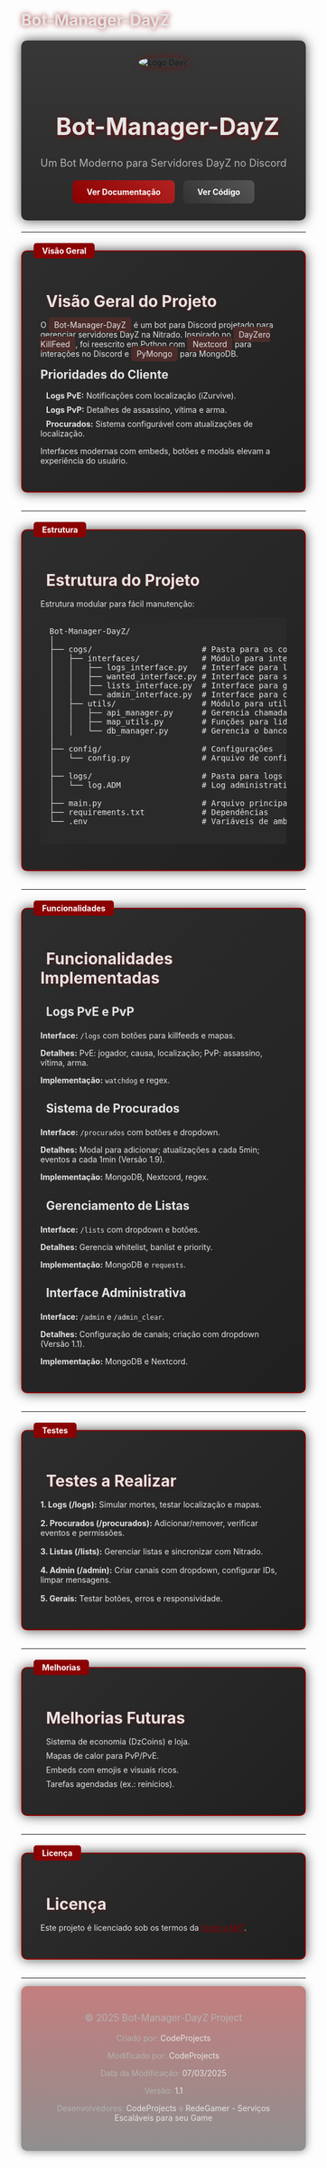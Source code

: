 # <span style="color: #e5e5e5; text-shadow: 0 0 10px rgba(139, 0, 0, 0.8);">Bot-Manager-DayZ</span>

<div style="text-align: center; padding: 30px; background: linear-gradient(180deg, rgba(34, 34, 34, 0.9), rgba(20, 20, 20, 0.9)); border-radius: 10px; box-shadow: 0 0 20px rgba(0, 0, 0, 0.7); margin-bottom: 20px;">
    <img src="https://images-wixmp-ed30a86b8c4ca887773594c2.wixmp.com/f/d8827203-d7df-4f8f-a846-62430fe5169d/d59zm2x-29cd82d0-3b58-4023-8bfd-50fea4cef6be.png?token=eyJ0eXAiOiJKV1QiLCJhbGciOiJIUzI1NiJ9.eyJzdWIiOiJ1cm46YXBwOjdlMGQxODg5ODIyNjQzNzNhNWYwZDQxNWVhMGQyNmUwIiwiaXNzIjoidXJuOmFwcDo3ZTBkMTg4OTgyMjY0MzczYTVmMGQ0MTVlYTBkMjZlMCIsIm9iaiI6W1t7InBhdGgiOiJcL2ZcL2Q4ODI3MjAzLWQ3ZGYtNGY4Zi1hODQ2LTYyNDMwZmU1MTY5ZFwvZDU5em0yeC0yOWNkODJkMC0zYjU4LTQwMjMtOGJmZC01MGZlYTRjZWY2YmUucG5nIn1dXSwiYXVkIjpbInVybjpzZXJ2aWNlOmZpbGUuZG93bmxvYWQiXX0.OSJ3kN9ISyZFyUotHlbt2L91g-oyVCJ2k0UOP4Rkno0" alt="Logo DayZ" style="max-width: 250px; border-radius: 50%; box-shadow: 0 0 15px rgba(139, 0, 0, 0.5); margin-bottom: 20px;">
    <h1 style="font-size: 3em; color: #e5e5e5; font-weight: bold; text-shadow: 2px 2px 8px rgba(139, 0, 0, 0.8);">
        <i class="fas fa-skull-crossbones" style="color: #8b0000; margin-right: 15px;"></i> Bot-Manager-DayZ
    </h1>
    <p style="font-size: 1.3em; color: #b3b3b3; margin-bottom: 20px;">Um Bot Moderno para Servidores DayZ no Discord</p>
    <div style="display: flex; justify-content: center; gap: 15px;">
        <a href="https://dayz-doc.redebots.shop/" target="_blank" style="display: inline-block; background: linear-gradient(45deg, #8b0000, #b22222); color: #fff; padding: 12px 25px; border-radius: 8px; text-decoration: none; font-weight: bold; transition: transform 0.3s, box-shadow 0.3s;">Ver Documentação</a>
        <a href="https://github.com/CodeProjects/Bot-Manager-DayZ" target="_blank" style="display: inline-block; background: linear-gradient(45deg, #333, #555); color: #fff; padding: 12px 25px; border-radius: 8px; text-decoration: none; font-weight: bold; transition: transform 0.3s, box-shadow 0.3s;">Ver Código</a>
    </div>
</div>

---

<div style="background: linear-gradient(135deg, rgba(34, 34, 34, 0.95), rgba(20, 20, 20, 0.95)); border: 2px solid #8b0000; border-radius: 10px; padding: 2rem; margin: 2rem 0; box-shadow: 0 0 20px rgba(0, 0, 0, 0.7); color: #e5e5e5; position: relative;">
    <div style="position: absolute; top: -15px; left: 20px; background: #8b0000; padding: 5px 15px; border-radius: 5px; color: #fff; font-weight: bold;">Visão Geral</div>
    <h2 style="font-size: 2em; color: #e5e5e5; margin-bottom: 1rem; text-shadow: 1px 1px 5px rgba(139, 0, 0, 0.5);"><i class="fas fa-book" style="color: #8b0000; margin-right: 10px;"></i> Visão Geral do Projeto</h2>
    <p style="margin-bottom: 1rem;">
        O <span style="background: #4a2c2a; padding: 0.3rem 0.6rem; border-radius: 5px;">Bot-Manager-DayZ</span> é um bot para Discord projetado para gerenciar servidores DayZ na Nitrado. Inspirado no <span style="background: #4a2c2a; padding: 0.3rem 0.6rem; border-radius: 5px;">DayZero KillFeed</span>, foi reescrito em Python com <span style="background: #4a2c2a; padding: 0.3rem 0.6rem; border-radius: 5px;">Nextcord</span> para interações no Discord e <span style="background: #4a2c2a; padding: 0.3rem 0.6rem; border-radius: 5px;">PyMongo</span> para MongoDB.
    </p>
    <h3 style="font-size: 1.5em; color: #e5e5e5; margin: 1rem 0;">Prioridades do Cliente</h3>
    <ul style="list-style: none; padding-left: 0;">
        <li style="margin-bottom: 0.5rem;"><i class="fas fa-check-circle" style="color: #8b0000; margin-right: 10px;"></i> <strong>Logs PvE:</strong> Notificações com localização (iZurvive).</li>
        <li style="margin-bottom: 0.5rem;"><i class="fas fa-check-circle" style="color: #8b0000; margin-right: 10px;"></i> <strong>Logs PvP:</strong> Detalhes de assassino, vítima e arma.</li>
        <li style="margin-bottom: 0.5rem;"><i class="fas fa-check-circle" style="color: #8b0000; margin-right: 10px;"></i> <strong>Procurados:</strong> Sistema configurável com atualizações de localização.</li>
    </ul>
    <p>Interfaces modernas com embeds, botões e modals elevam a experiência do usuário.</p>
</div>

---

<div style="background: linear-gradient(135deg, rgba(34, 34, 34, 0.95), rgba(20, 20, 20, 0.95)); border: 2px solid #8b0000; border-radius: 10px; padding: 2rem; margin: 2rem 0; box-shadow: 0 0 20px rgba(0, 0, 0, 0.7); color: #e5e5e5; position: relative;">
    <div style="position: absolute; top: -15px; left: 20px; background: #8b0000; padding: 5px 15px; border-radius: 5px; color: #fff; font-weight: bold;">Estrutura</div>
    <h2 style="font-size: 2em; color: #e5e5e5; margin-bottom: 1rem; text-shadow: 1px 1px 5px rgba(139, 0, 0, 0.5);"><i class="fas fa-folder-open" style="color: #8b0000; margin-right: 10px;"></i> Estrutura do Projeto</h2>
    <p style="margin-bottom: 1rem;">Estrutura modular para fácil manutenção:</p>
    <pre style="background: #2a2a2a; padding: 1rem; border-radius: 5px; color: #e5e5e5; overflow-x: auto;">
Bot-Manager-DayZ/
│
├── cogs/                       # Pasta para os cogs
│   ├── interfaces/             # Módulo para interfaces interativas
│   │   ├── logs_interface.py   # Interface para logs PvE/PvP
│   │   ├── wanted_interface.py # Interface para sistema de procurados (Versão 1.9)
│   │   ├── lists_interface.py  # Interface para gerenciamento de listas
│   │   └── admin_interface.py  # Interface para comandos administrativos (Versão 1.1)
│   ├── utils/                  # Módulo para utilitários
│   │   ├── api_manager.py      # Gerencia chamadas à API da Nitrado
│   │   ├── map_utils.py        # Funções para lidar com mapas e localização
│   │   └── db_manager.py       # Gerencia o banco de dados MongoDB
│
├── config/                     # Configurações
│   └── config.py               # Arquivo de configuração
│
├── logs/                       # Pasta para logs baixados
│   └── log.ADM                 # Log administrativo do servidor
│
├── main.py                     # Arquivo principal
├── requirements.txt            # Dependências
└── .env                        # Variáveis de ambiente
    </pre>
</div>

---

<div style="background: linear-gradient(135deg, rgba(34, 34, 34, 0.95), rgba(20, 20, 20, 0.95)); border: 2px solid #8b0000; border-radius: 10px; padding: 2rem; margin: 2rem 0; box-shadow: 0 0 20px rgba(0, 0, 0, 0.7); color: #e5e5e5; position: relative;">
    <div style="position: absolute; top: -15px; left: 20px; background: #8b0000; padding: 5px 15px; border-radius: 5px; color: #fff; font-weight: bold;">Funcionalidades</div>
    <h2 style="font-size: 2em; color: #e5e5e5; margin-bottom: 1rem; text-shadow: 1px 1px 5px rgba(139, 0, 0, 0.5);"><i class="fas fa-check-circle" style="color: #8b0000; margin-right: 10px;"></i> Funcionalidades Implementadas</h2>
    
<div style="margin-bottom: 1.5rem;">
        <h3 style="font-size: 1.5em; color: #e5e5e5;"><i class="fas fa-scroll" style="color: #8b0000; margin-right: 10px;"></i> Logs PvE e PvP</h3>
        <p><strong>Interface:</strong> <code>/logs</code> com botões para killfeeds e mapas.</p>
        <p><strong>Detalhes:</strong> PvE: jogador, causa, localização; PvP: assassino, vítima, arma.</p>
        <p><strong>Implementação:</strong> <code>watchdog</code> e regex.</p>
    </div>
    
<div style="margin-bottom: 1.5rem;">
        <h3 style="font-size: 1.5em; color: #e5e5e5;"><i class="fas fa-skull" style="color: #8b0000; margin-right: 10px;"></i> Sistema de Procurados</h3>
        <p><strong>Interface:</strong> <code>/procurados</code> com botões e dropdown.</p>
        <p><strong>Detalhes:</strong> Modal para adicionar; atualizações a cada 5min; eventos a cada 1min (Versão 1.9).</p>
        <p><strong>Implementação:</strong> MongoDB, Nextcord, regex.</p>
    </div>
    
<div style="margin-bottom: 1.5rem;">
        <h3 style="font-size: 1.5em; color: #e5e5e5;"><i class="fas fa-list" style="color: #8b0000; margin-right: 10px;"></i> Gerenciamento de Listas</h3>
        <p><strong>Interface:</strong> <code>/lists</code> com dropdown e botões.</p>
        <p><strong>Detalhes:</strong> Gerencia whitelist, banlist e priority.</p>
        <p><strong>Implementação:</strong> MongoDB e <code>requests</code>.</p>
    </div>
    
<div>
        <h3 style="font-size: 1.5em; color: #e5e5e5;"><i class="fas fa-cog" style="color: #8b0000; margin-right: 10px;"></i> Interface Administrativa</h3>
        <p><strong>Interface:</strong> <code>/admin</code> e <code>/admin_clear</code>.</p>
        <p><strong>Detalhes:</strong> Configuração de canais; criação com dropdown (Versão 1.1).</p>
        <p><strong>Implementação:</strong> MongoDB e Nextcord.</p>
    </div>
</div>

---

<div style="background: linear-gradient(135deg, rgba(34, 34, 34, 0.95), rgba(20, 20, 20, 0.95)); border: 2px solid #8b0000; border-radius: 10px; padding: 2rem; margin: 2rem 0; box-shadow: 0 0 20px rgba(0, 0, 0, 0.7); color: #e5e5e5; position: relative;">
    <div style="position: absolute; top: -15px; left: 20px; background: #8b0000; padding: 5px 15px; border-radius: 5px; color: #fff; font-weight: bold;">Testes</div>
    <h2 style="font-size: 2em; color: #e5e5e5; margin-bottom: 1rem; text-shadow: 1px 1px 5px rgba(139, 0, 0, 0.5);"><i class="fas fa-flask" style="color: #8b0000; margin-right: 10px;"></i> Testes a Realizar</h2>
    <ul style="list-style: none; padding-left: 0;">
        <li style="margin-bottom: 1rem;"><strong>1. Logs (/logs):</strong> Simular mortes, testar localização e mapas.</li>
        <li style="margin-bottom: 1rem;"><strong>2. Procurados (/procurados):</strong> Adicionar/remover, verificar eventos e permissões.</li>
        <li style="margin-bottom: 1rem;"><strong>3. Listas (/lists):</strong> Gerenciar listas e sincronizar com Nitrado.</li>
        <li style="margin-bottom: 1rem;"><strong>4. Admin (/admin):</strong> Criar canais com dropdown, configurar IDs, limpar mensagens.</li>
        <li><strong>5. Gerais:</strong> Testar botões, erros e responsividade.</li>
    </ul>
</div>

---

<div style="background: linear-gradient(135deg, rgba(34, 34, 34, 0.95), rgba(20, 20, 20, 0.95)); border: 2px solid #8b0000; border-radius: 10px; padding: 2rem; margin: 2rem 0; box-shadow: 0 0 20px rgba(0, 0, 0, 0.7); color: #e5e5e5; position: relative;">
    <div style="position: absolute; top: -15px; left: 20px; background: #8b0000; padding: 5px 15px; border-radius: 5px; color: #fff; font-weight: bold;">Melhorias</div>
    <h2 style="font-size: 2em; color: #e5e5e5; margin-bottom: 1rem; text-shadow: 1px 1px 5px rgba(139, 0, 0, 0.5);"><i class="fas fa-lightbulb" style="color: #8b0000; margin-right: 10px;"></i> Melhorias Futuras</h2>
    <ul style="list-style: none; padding-left: 0;">
        <li style="margin-bottom: 0.5rem;"><i class="fas fa-coins" style="color: #8b0000; margin-right: 10px;"></i> Sistema de economia (DzCoins) e loja.</li>
        <li style="margin-bottom: 0.5rem;"><i class="fas fa-map" style="color: #8b0000; margin-right: 10px;"></i> Mapas de calor para PvP/PvE.</li>
        <li style="margin-bottom: 0.5rem;"><i class="fas fa-paint-brush" style="color: #8b0000; margin-right: 10px;"></i> Embeds com emojis e visuais ricos.</li>
        <li><i class="fas fa-clock" style="color: #8b0000; margin-right: 10px;"></i> Tarefas agendadas (ex.: reinícios).</li>
    </ul>
</div>

---

<div style="background: linear-gradient(135deg, rgba(34, 34, 34, 0.95), rgba(20, 20, 20, 0.95)); border: 2px solid #8b0000; border-radius: 10px; padding: 2rem; margin: 2rem 0; box-shadow: 0 0 20px rgba(0, 0, 0, 0.7); color: #e5e5e5; position: relative;">
    <div style="position: absolute; top: -15px; left: 20px; background: #8b0000; padding: 5px 15px; border-radius: 5px; color: #fff; font-weight: bold;">Licença</div>
    <h2 style="font-size: 2em; color: #e5e5e5; margin-bottom: 1rem; text-shadow: 1px 1px 5px rgba(139, 0, 0, 0.5);"><i class="fas fa-file-contract" style="color: #8b0000; margin-right: 10px;"></i> Licença</h2>
    <p>Este projeto é licenciado sob os termos da <a href="https://opensource.org/licenses/MIT" target="_blank" style="color: #8b0000; text-decoration: underline;">licença MIT</a>.</p>
</div>

---

<div style="text-align: center; padding: 30px; background: linear-gradient(180deg, rgba(139, 0, 0, 0.5), rgba(34, 34, 34, 0.5)); border-radius: 10px; color: #b3b3b3; box-shadow: 0 0 15px rgba(0, 0, 0, 0.5);">
    <p style="font-size: 1.2em;">© 2025 Bot-Manager-DayZ Project</p>
    <p>Criado por: <span style="color: #e5e5e5;">CodeProjects</span></p>
    <p>Modificado por: <span style="color: #e5e5e5;">CodeProjects</span></p>
    <p>Data da Modificação: <span style="color: #e5e5e5;">07/03/2025</span></p>
    <p>Versão: <span style="color: #e5e5e5;">1.1</span></p>
    <p>Desenvolvedores: <span style="color: #e5e5e5;">CodeProjects</span> e <span style="color: #e5e5e5;">RedeGamer - Serviços Escaláveis para seu Game</span></p>
    <div style="margin-top: 20px;">
        <a href="https://github.com/CodeProjects" target="_blank" style="color: #fff; margin: 0 10px; text-decoration: none;"><i class="fab fa-github" style="font-size: 1.5em;"></i></a>
        <a href="https://discord.gg/redegamer" target="_blank" style="color: #fff; margin: 0 10px; text-decoration: none;"><i class="fab fa-discord" style="font-size: 1.5em;"></i></a>
    </div>
</div>


